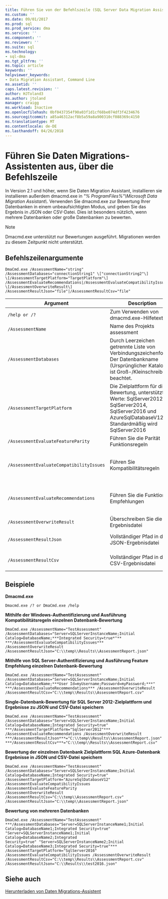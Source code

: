 ```yaml
---
title: Führen Sie von der Befehlszeile (SQL Server Data Migration Assistant) | Microsoft Docs
ms.custom: ''
ms.date: 09/01/2017
ms.prod: sql
ms.prod_service: dma
ms.service: ''
ms.component: ''
ms.reviewer: ''
ms.suite: sql
ms.technology:
- sql-dma
ms.tgt_pltfrm: ''
ms.topic: article
keywords: ''
helpviewer_keywords:
- Data Migration Assistant, Command Line
ms.assetid: ''
caps.latest.revision: ''
author: HJToland3
ms.author: jtoland
manager: craigg
ms.workload: Inactive
ms.openlocfilehash: 0bf0437354f90a03f1d1cf68be074df3f4234676
ms.sourcegitcommit: a85a46312acf8b5a59a8a900310cf088369c4150
ms.translationtype: MT
ms.contentlocale: de-DE
ms.lasthandoff: 04/26/2018
---
```

# <a name="run-data-migration-assistant-from-the-command-line"></a>Führen Sie Daten Migrations-Assistenten aus, über die Befehlszeile
In Version 2.1 und höher, wenn Sie Daten Migration Assistant, installieren sie installieren außerdem dmacmd.exe in *"% ProgramFiles%"\\Microsoft Data Migration Assistant\\*. Verwenden Sie dmacmd.exe zur Bewertung Ihrer Datenbanken in einem unbeaufsichtigten Modus, und geben Sie das Ergebnis in JSON oder CSV-Datei. Dies ist besonders nützlich, wenn mehrere Datenbanken oder große Datenbanken zu bewerten. 

> [!NOTE]
> Dmacmd.exe unterstützt nur Bewertungen ausgeführt. Migrationen werden zu diesem Zeitpunkt nicht unterstützt.


## <a name="command-line-arguments"></a>Befehlszeilenargumente

```
DmaCmd.exe /AssessmentName="string"
/AssessmentDatabases="connectionString1" \["connectionString2"\]
\[/AssessmentTargetPlatform="TargetPlatform"\]
/AssessmentEvaluateRecommendations|/AssessmentEvaluateCompatibilityIssues
\[/AssessmentOverwriteResult\]
/AssessmentResultJson="file"|/AssessmentResultCsv="file"
```


|Argument  |Description  | Erforderlich (J/N)
|---------|---------|---------------|
| `/help or /?`     | Zum Verwenden von dmacmd.exe-Hilfetext        | N
|`/AssessmentName`     |   Name des Projekts assessment   | J
|`/AssessmentDatabases`     | Durch Leerzeichen getrennte Liste von Verbindungszeichenfolgen. Der Datenbankname (Ursprünglicher Katalog) ist Groß-/Kleinschreibung beachtet. | J
|`/AssessmentTargetPlatform`     | Die Zielplattform für die Bewertung, unterstützte Werte: SqlServer2012, SqlServer2014, SqlServer2016 und AzureSqlDatabaseV12. Standardmäßig wird SqlServer2016   | N
|`/AssessmentEvaluateFeatureParity`  | Führen Sie die Parität Funktionsregeln  | N
|`/AssessmentEvaluateCompatibilityIssues`     | Führen Sie Kompatibilitätsregeln  | J <br> (AssessmentEvaluateCompatibilityIssues oder AssessmentEvaluateRecommendations ist erforderlich.)
|`/AssessmentEvaluateRecommendations`     | Führen Sie die Funktion Empfehlungen        | J <br> (AssessmentEvaluateCompatibilityIssues oder AssessmentEvaluateRecommendationsis erforderlich)
|`/AssessmentOverwriteResult`     | Überschreiben Sie die Ergebnisdatei    | N
|`/AssessmentResultJson`     | Vollständiger Pfad in die JSON-Ergebnisdatei     | J <br> (AssessmentResultJson oder AssessmentResultCsv ist erforderlich)
|`/AssessmentResultCsv`    | Vollständiger Pfad in der CSV-Ergebnisdatei   | J <br>(AssessmentResultJson oder AssessmentResultCsv ist erforderlich)




## <a name="examples"></a>Beispiele

**Dmacmd.exe**

  `Dmacmd.exe /? or DmaCmd.exe /help`

**Mithilfe der Windows-Authentifizierung und Ausführung Kompatibilitätsregeln einzelnen Datenbank-Bewertung**

```
DmaCmd.exe /AssessmentName="TestAssessment"
/AssessmentDatabases="Server=SQLServerInstanceName;Initial
Catalog=DatabaseName;***Integrated Security=true*"**
***/AssessmentEvaluateCompatibilityIssues*** /AssessmentOverwriteResult
/AssessmentResultJson="C:\\temp\\Results\\AssessmentReport.json"
```



**Mithilfe von SQL Server-Authentifizierung und Ausführung Feature Empfehlung einzelnen Datenbank-Bewertung**

```
DmaCmd.exe /AssessmentName="TestAssessment"
/AssessmentDatabases="Server=SQLServerInstanceName;Initial
Catalog=DatabaseName;***User Id=myUsername;Password=myPassword;***"
***/AssessmentEvaluateRecommendations*** /AssessmentOverwriteResult
/AssessmentResultCsv="C:\\temp\\Results\\AssessmentReport.csv"
```


**Single-Datenbank-Bewertung für SQL Server 2012-Zielplattform und Ergebnisse zu JSON und CSV-Datei speichern**

```
DmaCmd.exe /AssessmentName="TestAssessment"
/AssessmentDatabases="Server=SQLServerInstanceName;Initial
Catalog=DatabaseName;Integrated Security=true"
***/AssessmentTargetPlatform="SqlServer2012"***
/AssessmentEvaluateRecommendations /AssessmentOverwriteResult
***/AssessmentResultJson***="C:\\temp\\Results\\AssessmentReport.json"
***/AssessmentResultCsv***="C:\\temp\\Results\\AssessmentReport.csv"
```


**Bewertung der einzelnen Datenbank Zielplattform SQL Azure-Datenbank Ergebnisse in JSON und CSV-Datei speichern**

```
DmaCmd.exe /AssessmentName="TestAssessment" 
/AssessmentDatabases="Server=SQLServerInstanceName;Initial
Catalog=DatabaseName;Integrated Security=true"
/AssessmentTargetPlatform="AzureSqlDatabaseV12"
/AssessmentEvaluateCompatibilityIssues /AssessmentEvaluateFeatureParity
/AssessmentOverwriteResult 
/AssessmentResultCsv="C:\\temp\\AssessmentReport.csv" 
/AssessmentResultJson="C:\\temp\\AssessmentReport.json"
```


**Bewertung von mehreren Datenbanken**

```
DmaCmd.exe /AssessmentName="TestAssessment"
***/AssessmentDatabases="Server=SQLServerInstanceName1;Initial
Catalog=DatabaseName1;Integrated Security=true"
"Server=SQLServerInstanceName1;Initial Catalog=DatabaseName2;Integrated
Security=true" "Server=SQLServerInstanceName2;Initial
Catalog=DatabaseName3;Integrated Security=true"***
/AssessmentTargetPlatform="SqlServer2016"
/AssessmentEvaluateCompatibilityIssues /AssessmentOverwriteResult
/AssessmentResultCsv="C:\\temp\\Results\\AssessmentReport.csv"
/AssessmentResultJson="C:\\Results\\test2016.json"
```



## <a name="see-also"></a>Siehe auch

[Herunterladen von Daten Migrations-Assistent](https://www.microsoft.com/download/details.aspx?id=53595)
